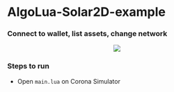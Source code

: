 # AlgoLua-Solar2D-example
### Connect to wallet, list assets, change network
<p align="center"> 
	<img src="https://s8.gifyu.com/images/Connect-Solar2D.gif">
</p>

### Steps to run
- Open `main.lua` on Corona Simulator
